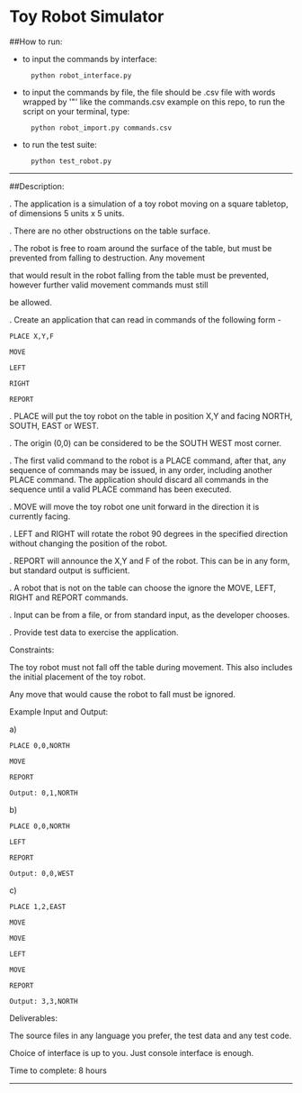 # Toy Robot Simulator

##How to run:

- to input the commands by interface:

		python robot_interface.py

- to input the commands by file, the file should be .csv file with words wrapped by '"' like the commands.csv example on this repo, to run the script on your terminal, type:

		python robot_import.py commands.csv

- to run the test suite:

		python test_robot.py

---

##Description:

. The application is a simulation of a toy robot moving on a square tabletop, of dimensions 5 units x 5 units.

. There are no other obstructions on the table surface.

. The robot is free to roam around the surface of the table, but must be prevented from falling to destruction. Any movement 

that would result in the robot falling from the table must be prevented, however further valid movement commands must still 

be allowed.


. Create an application that can read in commands of the following form -

	PLACE X,Y,F

	MOVE

	LEFT

	RIGHT

	REPORT

. PLACE will put the toy robot on the table in position X,Y and facing NORTH, SOUTH, EAST or WEST. 

. The origin (0,0) can be considered to be the SOUTH WEST most corner.

. The first valid command to the robot is a PLACE command, after that, any sequence of commands may be issued, in any order, including another PLACE command. The application should discard all commands in the sequence until a valid PLACE command has been executed.

. MOVE will move the toy robot one unit forward in the direction it is currently facing.

. LEFT and RIGHT will rotate the robot 90 degrees in the specified direction without changing the position of the robot.

. REPORT will announce the X,Y and F of the robot. This can be in any form, but standard output is sufficient.

. A robot that is not on the table can choose the ignore the MOVE, LEFT, RIGHT and REPORT commands.

. Input can be from a file, or from standard input, as the developer chooses.

. Provide test data to exercise the application.



Constraints:

The toy robot must not fall off the table during movement. This also includes the initial placement of the toy robot. 

Any move that would cause the robot to fall must be ignored.



Example Input and Output:

a)

	PLACE 0,0,NORTH

	MOVE

	REPORT

	Output: 0,1,NORTH



b)

	PLACE 0,0,NORTH

	LEFT

	REPORT

	Output: 0,0,WEST



c)

	PLACE 1,2,EAST

	MOVE

	MOVE

	LEFT

	MOVE

	REPORT

	Output: 3,3,NORTH


Deliverables:

The source files in any language you prefer, the test data and any test code.

Choice of interface is up to you. Just console interface is enough.

Time to complete: 8 hours

-------

